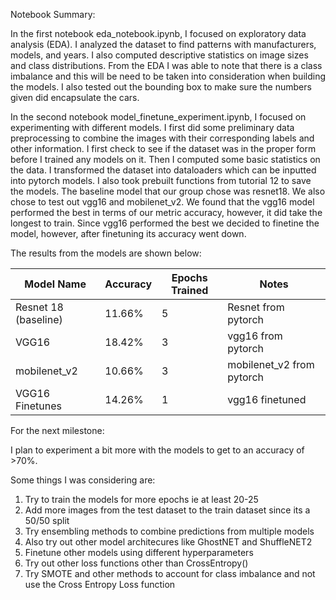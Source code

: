 Notebook Summary:

In the first notebook eda_notebook.ipynb, I focused on exploratory data analysis (EDA). I analyzed the dataset to find patterns with manufacturers, models, and years. I also computed descriptive statistics 
on image sizes and class distributions. From the EDA I was able to note that there is a class imbalance and this will be need to be taken into consideration when building the models. I also tested out 
the bounding box to make sure the numbers given did encapsulate the cars. 

In the second notebook model_finetune_experiment.ipynb, I focused on experimenting with different models. I first did some preliminary data preprocessing to combine the images with their corresponding labels
and other information. I first check to see if the dataset was in the proper form before I trained any models on it. Then I computed some basic statistics on the data. I transformed the dataset into dataloaders
which can be inputted into pytorch models. I also took prebuilt functions from tutorial 12 to save the models. The baseline model that our group chose was resnet18. We also chose to test out vgg16 and mobilenet_v2. 
We found that the vgg16 model performed the best in terms of our metric accuracy, however, it did take the longest to train. Since vgg16 performed the best we decided to finetine the model, however, after finetuning 
its accuracy went down.

The results from the models are shown below: 

| Model Name | Accuracy | Epochs Trained | Notes                             |
|------------|----------|----------------|-----------------------------------|
| Resnet 18 (baseline)    | 11.66%    | 5             | Resnet from pytorch       |
| VGG16                   | 18.42%    | 3             | vgg16 from pytorch        |
| mobilenet_v2            | 10.66%    | 3             | mobilenet_v2 from pytorch |
| VGG16 Finetunes         | 14.26%    | 1             | vgg16 finetuned           |

For the next milestone:

I plan to experiment a bit more with the models to get to an accuracy of >70%. 

Some things I was considering are:
1. Try to train the models for more epochs ie at least 20-25
2. Add more images from the test dataset to the train dataset since its a 50/50 split
3. Try ensembling methods to combine predictions from multiple models
4. Also try out other model architecures like GhostNET and ShuffleNET2
5. Finetune other models using different hyperparameters
6. Try out other loss functions other than CrossEntropy()
7. Try SMOTE and other methods to account for class imbalance and not use the Cross Entropy Loss function



